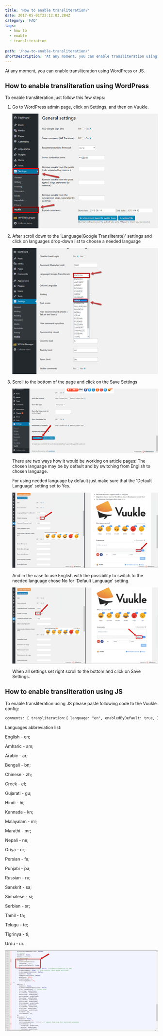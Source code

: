 ```yaml
---
title: 'How to enable transliteration?'
date: 2017-05-01T22:12:03.284Z
category: 'FAQ'
tags:
  - how to
  - enable
  - transliteration

path: '/how-to-enable-transliteration/'
shortDescription: 'At any moment, you can enable transliteration using WordPress or JS'
---
```


At any moment, you can enable transliteration using WordPress or JS.

## How to enable transliteration using WordPress

To enable transliteration just follow this few steps:

1. Go to WordPress admin page, click on Settings, and then on Vuukle.

   ![enable transliteration with wp 01](./img-1.png)

2. After scroll down to the 'Language(Google Transliterate)' settings and click on languages drop-down list to choose a needed language

   ![enable transliteration with wp 02](./img-2.png)

3. Scroll to the bottom of the page and click on the Save Settings

   ![enable transliteration with wp 03](./img-3.png)

   There are two ways how it would be working on article pages: The chosen language may be by default and by switching from English to chosen language.

   For using needed language by default just make sure that the 'Default Language' setting set to Yes.

   ![enable transliteration with wp 04](img-4.png)

   And in the case to use English with the possibility to switch to the needed language chose No for 'Default Language' setting.

   ![enable transliteration with wp 05](img-5.png)

   When all settings set right scroll to the bottom and click on Save Settings.

## How to enable transliteration using JS

To enable transliteration using JS please paste following code to the Vuukle config:

```html
comments: { transliteration:{ language: "en", enabledByDefault: true, },
```

Languages abbreviation list:

English - en;

Amharic - am;

Arabic - ar;

Bengali - bn;

Chinese - zh;

Creek - el;

Gujarati - gu;

Hindi - hi;

Kannada - kn;

Malayalam - ml;

Marathi - mr;

Nepali - ne;

Oriya - or;

Persian - fa;

Punjabi - pa;

Russian - ru;

Sanskrit - sa;

Sinhalese - si;

Serbian - sr;

Tamil - ta;

Telugu - te;

Tigrinya - ti;

Urdu - ur.

![enable transliteration with js 06](img-6.png)
